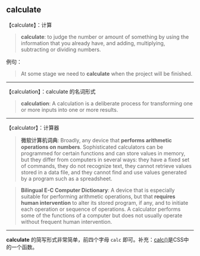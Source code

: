 
## calculate

【calculate】：计算

> **calculate**: to judge the number or amount of something by using the information that you already have, and adding, multiplying, subtracting or dividing numbers. 

例句：
> At some stage we need to **calculate** when the project will be finished.

---

【calculation】：calculate 的名词形式

> **calculation**: A calculation is a deliberate process for transforming one or more inputs into one or more results.

---

【calculator】：计算器

> **微软计算机词典**: Broadly, any device that **performs arithmetic operations on numbers**. Sophisticated calculators can be programmed for certain functions and can store values in memory, but they differ from computers in several ways: they have a fixed set of commands, they do not recognize text, they cannot retrieve values stored in a data file, and they cannot find and use values generated by a program such as a spreadsheet.

> **Bilingual E-C Computer Dictionary**: A device that is especially suitable for performing arithmetic operations, but that **requires human intervention** to alter its stored program, if any, and to initiate each operation or sequence of operations. A calculator performs some of the functions of a computer but does not usually operate without frequent human intervention.

---

**calculate** 的简写形式非常简单，前四个字母 `calc` 即可。补充：[calc()][1]是CSS中的一个函数。


[1]: https://developer.mozilla.org/en-US/docs/Web/CSS/calc
